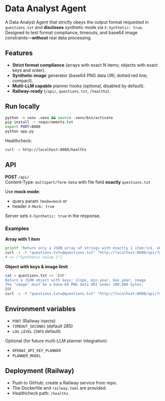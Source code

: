 # Data Analyst Agent

A  Data Analyst Agent that strictly obeys the output format requested in `questions.txt` and **discloses** synthetic mode via `X-Synthetic: true`.  
Designed to test format compliance, timeouts, and base64 image constraints—**without** real data processing.

## Features
- **Strict format compliance** (arrays with exact N items; objects with exact keys and order).
- **Synthetic image** generator (base64 PNG data URI; dotted red line; compact).
- **Multi-LLM capable** planner hooks (optional, disabled by default).
- **Railway-ready** (`/api/`, `questions.txt`, `/healthz`).

## Run locally
```bash
python -m venv .venv && source .venv/bin/activate
pip install -r requirements.txt
export PORT=8080
python app.py
```

Healthcheck:
```bash
curl -s http://localhost:8080/healthz
```

## API
**POST** `/api/`  
Content-Type: `multipart/form-data` with file field **exactly** `questions.txt`

Use **mock mode**:
- query param `?mode=mock` or
- header `X-Mock: true`

Server sets `X-Synthetic: true` in the response.

### Examples

**Array with 1 item**
```bash
printf 'Return only a JSON array of strings with exactly 1 item:\n1. ok\n' > questions.txt
curl -s -F "questions.txt=@questions.txt" "http://localhost:8080/api/?mode=mock"
# => ["Synthetic value 1"]
```

**Object with keys & image limit**
```bash
cat > questions.txt << 'EOF'
Return a JSON object with keys: slope, min_year, max_year, image
The "image" must be a base-64 PNG data URI under 100,000 bytes.
EOF
curl -s -F "questions.txt=@questions.txt" "http://localhost:8080/api/?mode=mock" | jq .
```

## Environment variables
- `PORT` (Railway injects)
- `TIMEOUT_SECONDS` (default 285)
- `LOG_LEVEL` (`INFO` default)

Optional (for future multi-LLM planner integration):
- `OPENAI_API_KEY_PLANNER`
- `PLANNER_MODEL`

## Deployment (Railway)
- Push to GitHub; create a Railway service from repo.
- The Dockerfile and `railway.toml` are provided.
- Healthcheck path: `/healthz`.

